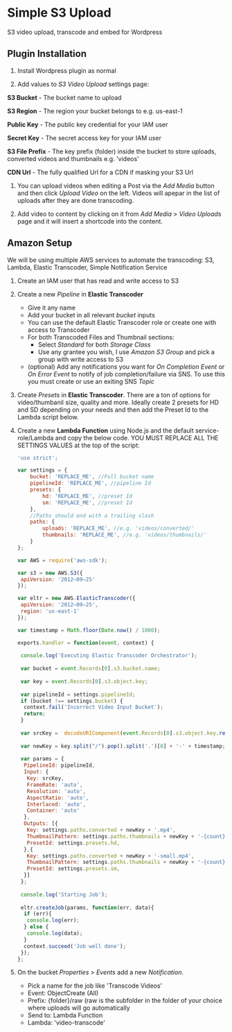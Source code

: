 # Simple S3 Upload #
S3 video upload, transcode and embed for Wordpress

## Plugin Installation

1. Install Wordpress plugin as normal

1. Add values to *S3 Video Upload* settings page:

 **S3 Bucket** - The bucket name to upload

 **S3 Region** - The region your bucket belongs to e.g. us-east-1

 **Public Key** - The public key credential for your IAM user

 **Secret Key** - The secret access key for your IAM user

 **S3 File Prefix** - The key prefix (folder) inside the bucket to store uploads, converted videos and thumbnails e.g. 'videos'

 **CDN Url** - The fully qualified Url for a CDN if masking your S3 Url

1. You can upload videos when editing a Post via the *Add Media* button and then click *Upload Video* on the left. Videos will apepar in the list of uploads after they are done transcoding.

1. Add video to content by clicking on it from *Add Media* > *Video Uploads* page and it will insert a shortcode into the content.

## Amazon Setup

We will be using multiple AWS services to automate the transcoding: S3, Lambda, Elastic Transcoder, Simple Notification Service

1. Create an IAM user that has read and write access to S3

1. Create a new *Pipeline* in **Elastic Transcoder** 
	- Give it any name
	- Add your bucket in all relevant *bucket* inputs
	- You can use the default Elastic Transcoder role or create one with access to Transcoder
	- For both Transcoded Files and Thumbnail sections:
		- Select *Standard* for both *Storage Class*
		- Use any grantee you wish, I use *Amazon S3 Group* and pick a group with write access to S3 
	- (optional) Add any notifications you want for *On Completion Event* or *On Error Event* to notify of job completion/failure via SNS. To use this you must create or use an exiting SNS *Topic*

1. Create *Presets* in **Elastic Transcoder**. There are a ton of options for video/thumbanil size, quality and more. Ideally create 2 presets for HD and SD depending on your needs and then add the Preset Id to the Lambda script below.  

1. Create a new **Lambda Function** using Node.js and the default service-role/Lambda and copy the below code. YOU MUST REPLACE ALL THE SETTINGS VALUES at the top of the script:
 
	```javascript
	'use strict';
	
	var settings = {
		bucket: 'REPLACE_ME', //Full bucket name
		pipelineId: 'REPLACE_ME', //pipeline Id
		presets: {
			hd: 'REPLACE_ME', //preset Id
			sm: 'REPLACE_ME', //preset Id
		},
		//Paths should end with a trailing slash
		paths: { 
			uploads: 'REPLACE_ME', //e.g. 'videos/converted/'
			thumbnails: 'REPLACE_ME', //e.g. 'videos/thumbnails/'
		}
	};
	
	var AWS = require('aws-sdk');
	
	var s3 = new AWS.S3({
	 apiVersion: '2012–09–25'
	});
	
	var eltr = new AWS.ElasticTranscoder({
	 apiVersion: '2012–09–25',
	 region: 'us-east-1'
	});
	
	var timestamp = Math.floor(Date.now() / 1000);
	
	exports.handler = function(event, context) {
	 
	 console.log('Executing Elastic Transcoder Orchestrator');
	 
	 var bucket = event.Records[0].s3.bucket.name;
	 
	 var key = event.Records[0].s3.object.key;
	 
	 var pipelineId = settings.pipelineId;
	 if (bucket !== settings.bucket) {
	  context.fail('Incorrect Video Input Bucket');
	  return;
	 }
	 
	 var srcKey =  decodeURIComponent(event.Records[0].s3.object.key.replace(/\+/g, " ")); //the object may have spaces  
	 
	 var newKey = key.split("/").pop().split('.')[0] + '-' + timestamp;
	 
	 var params = {
	  PipelineId: pipelineId,
	  Input: {
	   Key: srcKey,
	   FrameRate: 'auto',
	   Resolution: 'auto',
	   AspectRatio: 'auto',
	   Interlaced: 'auto',
	   Container: 'auto'
	  },
	  Outputs: [{
	   Key: settings.paths.converted + newKey + '.mp4',
	   ThumbnailPattern: settings.paths.thumbnails + newKey + '-{count}',
	   PresetId: settings.presets.hd,
	  },{
	   Key: settings.paths.converted + newKey + '-small.mp4',
	   ThumbnailPattern: settings.paths.thumbnails + newKey + '-{count}-small',
	   PresetId: settings.presets.sm,
	  }]
	 };
	 
	 console.log('Starting Job');
	 
	 eltr.createJob(params, function(err, data){
	  if (err){
	   console.log(err);
	  } else {
	   console.log(data);
	  }
	  context.succeed('Job well done');
	 });
	};
	```

	
1. On the bucket *Properties* > *Events* add a new *Notification*.
	- Pick a name for the job like 'Transcode Videos'
	- Event: ObjectCreate (All)
	- Prefix: {folder}/raw (raw is the subfolder in the folder of your choice where uploads will go automatically
	- Send to: Lambda Function
	- Lambda: 'video-transcode'
